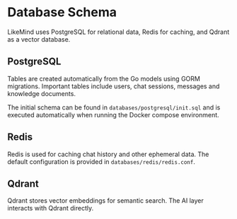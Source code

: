 # Database Schema

LikeMind uses PostgreSQL for relational data, Redis for caching, and Qdrant as a vector database.

## PostgreSQL
Tables are created automatically from the Go models using GORM migrations. Important tables include users, chat sessions, messages and knowledge documents.

The initial schema can be found in `databases/postgresql/init.sql` and is executed automatically when running the Docker compose environment.

## Redis
Redis is used for caching chat history and other ephemeral data. The default configuration is provided in `databases/redis/redis.conf`.

## Qdrant
Qdrant stores vector embeddings for semantic search. The AI layer interacts with Qdrant directly.
